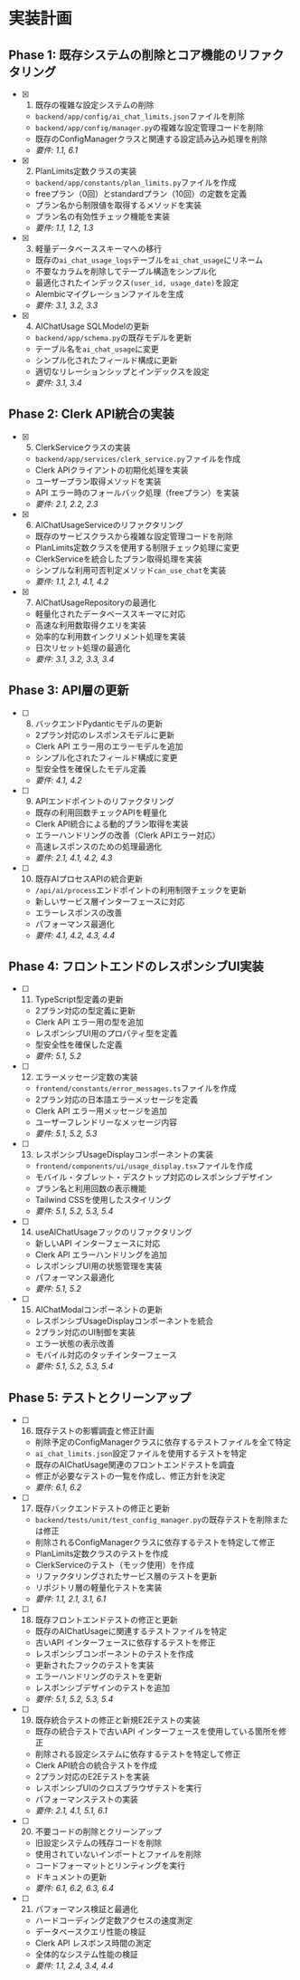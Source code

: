 # 実装計画

## Phase 1: 既存システムの削除とコア機能のリファクタリング

- [x] 1. 既存の複雑な設定システムの削除
  - `backend/app/config/ai_chat_limits.json`ファイルを削除
  - `backend/app/config/manager.py`の複雑な設定管理コードを削除
  - 既存のConfigManagerクラスと関連する設定読み込み処理を削除
  - _要件: 1.1, 6.1_

- [x] 2. PlanLimits定数クラスの実装
  - `backend/app/constants/plan_limits.py`ファイルを作成
  - freeプラン（0回）とstandardプラン（10回）の定数を定義
  - プラン名から制限値を取得するメソッドを実装
  - プラン名の有効性チェック機能を実装
  - _要件: 1.1, 1.2, 1.3_

- [x] 3. 軽量データベーススキーマへの移行
  - 既存の`ai_chat_usage_logs`テーブルを`ai_chat_usage`にリネーム
  - 不要なカラムを削除してテーブル構造をシンプル化
  - 最適化されたインデックス`(user_id, usage_date)`を設定
  - Alembicマイグレーションファイルを生成
  - _要件: 3.1, 3.2, 3.3_

- [x] 4. AIChatUsage SQLModelの更新
  - `backend/app/schema.py`の既存モデルを更新
  - テーブル名を`ai_chat_usage`に変更
  - シンプル化されたフィールド構成に更新
  - 適切なリレーションシップとインデックスを設定
  - _要件: 3.1, 3.4_

## Phase 2: Clerk API統合の実装

- [x] 5. ClerkServiceクラスの実装
  - `backend/app/services/clerk_service.py`ファイルを作成
  - Clerk APIクライアントの初期化処理を実装
  - ユーザープラン取得メソッドを実装
  - API エラー時のフォールバック処理（freeプラン）を実装
  - _要件: 2.1, 2.2, 2.3_

- [x] 6. AIChatUsageServiceのリファクタリング
  - 既存のサービスクラスから複雑な設定管理コードを削除
  - PlanLimits定数クラスを使用する制限チェック処理に変更
  - ClerkServiceを統合したプラン取得処理を実装
  - シンプルな利用可否判定メソッド`can_use_chat`を実装
  - _要件: 1.1, 2.1, 4.1, 4.2_

- [x] 7. AIChatUsageRepositoryの最適化
  - 軽量化されたデータベーススキーマに対応
  - 高速な利用数取得クエリを実装
  - 効率的な利用数インクリメント処理を実装
  - 日次リセット処理の最適化
  - _要件: 3.1, 3.2, 3.3, 3.4_

## Phase 3: API層の更新

- [ ] 8. バックエンドPydanticモデルの更新
  - 2プラン対応のレスポンスモデルに更新
  - Clerk API エラー用のエラーモデルを追加
  - シンプル化されたフィールド構成に変更
  - 型安全性を確保したモデル定義
  - _要件: 4.1, 4.2_

- [ ] 9. APIエンドポイントのリファクタリング
  - 既存の利用回数チェックAPIを軽量化
  - Clerk API統合による動的プラン取得を実装
  - エラーハンドリングの改善（Clerk APIエラー対応）
  - 高速レスポンスのための処理最適化
  - _要件: 2.1, 4.1, 4.2, 4.3_

- [ ] 10. 既存AIプロセスAPIの統合更新
  - `/api/ai/process`エンドポイントの利用制限チェックを更新
  - 新しいサービス層インターフェースに対応
  - エラーレスポンスの改善
  - パフォーマンス最適化
  - _要件: 4.1, 4.2, 4.3, 4.4_

## Phase 4: フロントエンドのレスポンシブUI実装

- [ ] 11. TypeScript型定義の更新
  - 2プラン対応の型定義に更新
  - Clerk API エラー用の型を追加
  - レスポンシブUI用のプロパティ型を定義
  - 型安全性を確保した定義
  - _要件: 5.1, 5.2_

- [ ] 12. エラーメッセージ定数の実装
  - `frontend/constants/error_messages.ts`ファイルを作成
  - 2プラン対応の日本語エラーメッセージを定義
  - Clerk API エラー用メッセージを追加
  - ユーザーフレンドリーなメッセージ内容
  - _要件: 5.1, 5.2, 5.3_

- [ ] 13. レスポンシブUsageDisplayコンポーネントの実装
  - `frontend/components/ui/usage_display.tsx`ファイルを作成
  - モバイル・タブレット・デスクトップ対応のレスポンシブデザイン
  - プラン名と利用回数の表示機能
  - Tailwind CSSを使用したスタイリング
  - _要件: 5.1, 5.2, 5.3, 5.4_

- [ ] 14. useAIChatUsageフックのリファクタリング
  - 新しいAPI インターフェースに対応
  - Clerk API エラーハンドリングを追加
  - レスポンシブUI用の状態管理を実装
  - パフォーマンス最適化
  - _要件: 5.1, 5.2_

- [ ] 15. AIChatModalコンポーネントの更新
  - レスポンシブUsageDisplayコンポーネントを統合
  - 2プラン対応のUI制御を実装
  - エラー状態の表示改善
  - モバイル対応のタッチインターフェース
  - _要件: 5.1, 5.2, 5.3, 5.4_

## Phase 5: テストとクリーンアップ

- [ ] 16. 既存テストの影響調査と修正計画
  - 削除予定のConfigManagerクラスに依存するテストファイルを全て特定
  - `ai_chat_limits.json`設定ファイルを使用するテストを特定
  - 既存のAIChatUsage関連のフロントエンドテストを調査
  - 修正が必要なテストの一覧を作成し、修正方針を決定
  - _要件: 6.1, 6.2_

- [ ] 17. 既存バックエンドテストの修正と更新
  - `backend/tests/unit/test_config_manager.py`の既存テストを削除または修正
  - 削除されるConfigManagerクラスに依存するテストを特定して修正
  - PlanLimits定数クラスのテストを作成
  - ClerkServiceのテスト（モック使用）を作成
  - リファクタリングされたサービス層のテストを更新
  - リポジトリ層の軽量化テストを実装
  - _要件: 1.1, 2.1, 3.1, 6.1_

- [ ] 18. 既存フロントエンドテストの修正と更新
  - 既存のAIChatUsageに関連するテストファイルを特定
  - 古いAPI インターフェースに依存するテストを修正
  - レスポンシブコンポーネントのテストを作成
  - 更新されたフックのテストを実装
  - エラーハンドリングのテストを更新
  - レスポンシブデザインのテストを追加
  - _要件: 5.1, 5.2, 5.3, 5.4_

- [ ] 19. 既存統合テストの修正と新規E2Eテストの実装
  - 既存の統合テストで古いAPI インターフェースを使用している箇所を修正
  - 削除される設定システムに依存するテストを特定して修正
  - Clerk API統合の統合テストを作成
  - 2プラン対応のE2Eテストを実装
  - レスポンシブUIのクロスブラウザテストを実行
  - パフォーマンステストの実装
  - _要件: 2.1, 4.1, 5.1, 6.1_

- [ ] 20. 不要コードの削除とクリーンアップ
  - 旧設定システムの残存コードを削除
  - 使用されていないインポートとファイルを削除
  - コードフォーマットとリンティングを実行
  - ドキュメントの更新
  - _要件: 6.1, 6.2, 6.3, 6.4_

- [ ] 21. パフォーマンス検証と最適化
  - ハードコーディング定数アクセスの速度測定
  - データベースクエリ性能の検証
  - Clerk API レスポンス時間の測定
  - 全体的なシステム性能の検証
  - _要件: 1.1, 2.4, 3.4, 4.4_